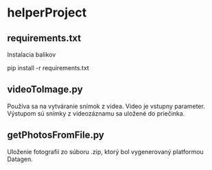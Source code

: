 # helperProject

## requirements.txt
Instalacia balikov

pip install -r requirements.txt

## videoToImage.py
Používa sa na vytváranie snímok z videa. Video je vstupny parameter. Výstupom sú snímky z videozáznamu sa uložené do priečinka.

## getPhotosFromFile.py
Uloženie fotografií zo súboru .zip, ktorý bol vygenerovaný platformou Datagen.
